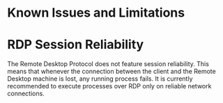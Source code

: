 ﻿# Known Issues and Limitations

# RDP Session Reliability

The Remote Desktop Protocol does not feature session reliability. This means that whenever the connection between the client and the Remote Desktop machine is lost, any running process fails. It is currently recommended to execute processes over RDP only on reliable network connections.
